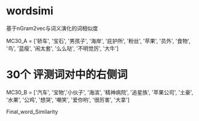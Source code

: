 # wordsimi
基于nGram2vec与词义演化的词相似度

MC30_A = ['轿车', '宝石', '男孩子', '海岸', '庇护所', '粉丝', '苹果', '员外', '食物', '鸟', '蓝瘦', '闹太套', '么么哒', '不明觉厉', '大牛']
# 30个  评测词对中的右侧词
MC30_B = ['汽车', '宝物','小伙子', '海滨', '精神病院', '追星族', '苹果公司', '土豪', '水果', '公鸡', '想哭', '嘲笑', '爱你哟', '很厉害', '大拿']

Final_word_Similarity

